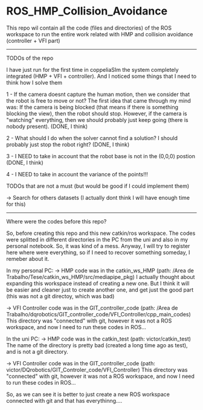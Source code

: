# ROS_HMP_Collision_Avoidance
This repo wil contain all the code (files and directories) of the ROS workspace to run the entire work related with HMP and collision avoidance (controller + VFI part)

-----------------------------------
TODOs of the repo

I have just run for the first time in coppeliaSIm the system completely integrated (HMP + VFI + controller).
And I noticed some things that I need to think how I solve them

1 - If the camera doesnt capture the human motion, then we consider that the robot is free to move or not?
  The first idea that came through my mind was: If the camera is being blocked (that means if there is  something blocking the view), then the robot should stop. However, if the  camera is "watching" everything, then we should probably just keep going (there is nobody present). (DONE, I think)
  
2 - What should I do when the solver cannot find a solution? I should probably just stop the robot right? (DONE, I think)

3 - I NEED to take in account that the robot base is not in the (0,0,0) postion (DONE, I think)

4 - I NEED to take in account the variance of the points!!! 

TODOs that are not a must (but would be good if I could implement them)

-> Search for others datasets (I actually dont think I will have enough time for this)

--------------------------------
Where were the codes before this repo?

So, before creating this repo and this new catkin/ros workspace.  The codes were splitted in different directories in the PC from the uni and also in my personal notebook. So, it was kind of a mess. Anyway, I will try to register here where were everything, so if I need to recover something someday, I remeber about it.

In my personal PC:
-> HMP code was in the catkin_ws_HMP (path: /Area de Trabalho/Tese/catkin_ws_HMP/src/mediapipe_pkg)
I actually thought about expanding this workspace instead of creating a new one. But I think it will be easier and cleaner just to create another one, and get just the good part (this was not a git directoy, which was bad)

-> VFI Controller code was in the GIT_controller_code (path: /Area de Trabalho/dqrobotics/GIT_controller_code/VFI_Controller/cpp_main_codes)
This directory was "connected" with git, however it was not a ROS workspace, and now I need to run these codes in ROS...

In the uni PC:
-> HMP code was in the catkin_test (path: victor/catkin_test)
The name of the directory is pretty bad (created a long time ago as test), and is not a git directory. 

-> VFI Controller code was in the GIT_controller_code (path: victor/DQrobotics/GIT_Controler_code/VFI_Controller)
This directory was "connected" with git, however it was not a ROS workspace, and now I need to run these codes in ROS...

So, as we can see it is better to just create a new ROS workspace connected with git and that has everythinng....
